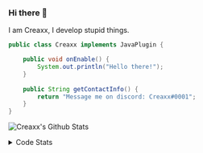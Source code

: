 ### Hi there 👋

I am Creaxx, I develop stupid things. 

```java
public class Creaxx implements JavaPlugin {

    public void onEnable() {
        System.out.println("Hello there!");
    }
    
    public String getContactInfo() {
        return "Message me on discord: Creaxx#0001";
    }
}
```

![Creaxx's Github Stats](https://github-readme-stats.vercel.app/api?username=CreaxxOG&show_icons=true&theme=dark&count_private=true)

<details>
  <summary>Code Stats</summary>

<!--START_SECTION:waka-->
![Code Time](http://img.shields.io/badge/Code%20Time-995%20hrs%2034%20mins-blue)

![Lines of code](https://img.shields.io/badge/From%20Hello%20World%20I%27ve%20Written-170%20lines%20of%20code-blue)

**🐱 My GitHub Data** 

> 🏆 765 Contributions in the Year 2022
 > 
> 📦 66.1 kB Used in GitHub's Storage 
 > 
> 🚫 Not Opted to Hire
 > 
> 📜 3 Public Repositories 
 > 
> 🔑 2 Private Repositories  
 > 
**I'm an Early 🐤** 

```text
🌞 Morning    26 commits     █░░░░░░░░░░░░░░░░░░░░░░░░   4.98% 
🌆 Daytime    257 commits    ████████████░░░░░░░░░░░░░   49.23% 
🌃 Evening    226 commits    ██████████░░░░░░░░░░░░░░░   43.3% 
🌙 Night      13 commits     ░░░░░░░░░░░░░░░░░░░░░░░░░   2.49%

```
📅 **I'm Most Productive on Saturday** 

```text
Monday       46 commits     ██░░░░░░░░░░░░░░░░░░░░░░░   8.81% 
Tuesday      48 commits     ██░░░░░░░░░░░░░░░░░░░░░░░   9.2% 
Wednesday    85 commits     ████░░░░░░░░░░░░░░░░░░░░░   16.28% 
Thursday     83 commits     ████░░░░░░░░░░░░░░░░░░░░░   15.9% 
Friday       43 commits     ██░░░░░░░░░░░░░░░░░░░░░░░   8.24% 
Saturday     132 commits    ██████░░░░░░░░░░░░░░░░░░░   25.29% 
Sunday       85 commits     ████░░░░░░░░░░░░░░░░░░░░░   16.28%

```


📊 **This Week I Spent My Time On** 

```text
💬 Programming Languages: 
Java                     8 hrs 40 mins       ███████████████████████░░   94.96% 
YAML                     20 mins             █░░░░░░░░░░░░░░░░░░░░░░░░   3.68% 
XML                      7 mins              ░░░░░░░░░░░░░░░░░░░░░░░░░   1.28% 
IDEA_MODULE              0 secs              ░░░░░░░░░░░░░░░░░░░░░░░░░   0.05% 
Markdown                 0 secs              ░░░░░░░░░░░░░░░░░░░░░░░░░   0.03%

🔥 Editors: 
IntelliJ                 9 hrs 7 mins        █████████████████████████   100.0%

```

**I Mostly Code in Java** 

```text
Java                     6 repos             ███████████████░░░░░░░░░░   60.0% 
Kotlin                   3 repos             ███████░░░░░░░░░░░░░░░░░░   30.0% 
EJS                      1 repo              ██░░░░░░░░░░░░░░░░░░░░░░░   10.0%

```



 Last Updated on 26/11/2022 18:26:08 UTC
<!--END_SECTION:waka-->
</details>
